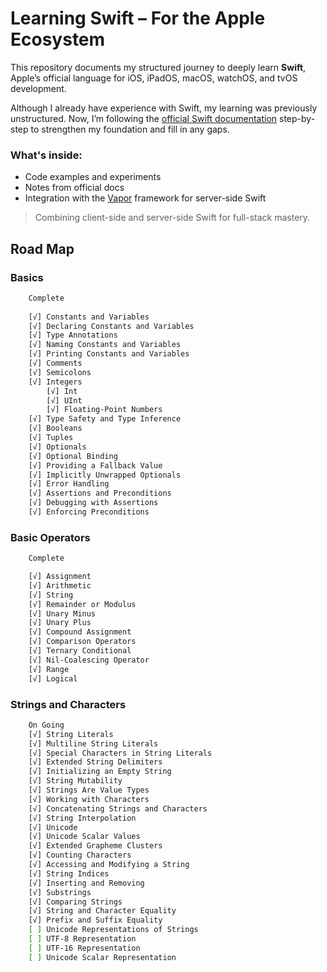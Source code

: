 # Learning Swift – For the Apple Ecosystem

This repository documents my structured journey to deeply learn **Swift**, Apple’s official language for iOS, iPadOS, macOS, watchOS, and tvOS development.

Although I already have experience with Swift, my learning was previously unstructured. Now, I’m following the [official Swift documentation](https://swift.org/documentation/) step-by-step to strengthen my foundation and fill in any gaps.

### What's inside:
- Code examples and experiments  
- Notes from official docs  
- Integration with the [Vapor](https://vapor.codes) framework for server-side Swift  

> Combining client-side and server-side Swift for full-stack mastery.

## Road Map

### Basics
```bash
    Complete
    
    [√] Constants and Variables
    [√] Declaring Constants and Variables
    [√] Type Annotations
    [√] Naming Constants and Variables
    [√] Printing Constants and Variables
    [√] Comments
    [√] Semicolons
    [√] Integers
        [√] Int
        [√] UInt
        [√] Floating-Point Numbers
    [√] Type Safety and Type Inference
    [√] Booleans
    [√] Tuples
    [√] Optionals
    [√] Optional Binding
    [√] Providing a Fallback Value
    [√] Implicitly Unwrapped Optionals
    [√] Error Handling
    [√] Assertions and Preconditions
    [√] Debugging with Assertions
    [√] Enforcing Preconditions
```

### Basic Operators
```bash
    Complete

    [√] Assignment
    [√] Arithmetic
    [√] String
    [√] Remainder or Modulus
    [√] Unary Minus
    [√] Unary Plus
    [√] Compound Assignment
    [√] Comparison Operators
    [√] Ternary Conditional
    [√] Nil-Coalescing Operator
    [√] Range
    [√] Logical
```

### Strings and Characters
```bash
    On Going
    [√] String Literals
    [√] Multiline String Literals
    [√] Special Characters in String Literals
    [√] Extended String Delimiters
    [√] Initializing an Empty String
    [√] String Mutability
    [√] Strings Are Value Types
    [√] Working with Characters
    [√] Concatenating Strings and Characters
    [√] String Interpolation
    [√] Unicode
    [√] Unicode Scalar Values
    [√] Extended Grapheme Clusters
    [√] Counting Characters
    [√] Accessing and Modifying a String
    [√] String Indices
    [√] Inserting and Removing
    [√] Substrings
    [√] Comparing Strings
    [√] String and Character Equality
    [√] Prefix and Suffix Equality
    [ ] Unicode Representations of Strings
    [ ] UTF-8 Representation
    [ ] UTF-16 Representation
    [ ] Unicode Scalar Representation